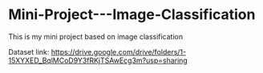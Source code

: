 # Mini-Project---Image-Classification
This is my mini project based on image classification



Dataset link: https://drive.google.com/drive/folders/1-15XYXED_BqlMCoD9Y3fRKjTSAwEcg3m?usp=sharing
